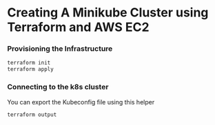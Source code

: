 # Creating A Minikube Cluster using Terraform and AWS EC2


### Provisioning the Infrastructure

```bash
terraform init
terraform apply
```

### Connecting to the k8s cluster

You can export the Kubeconfig file using this helper
```bash
terraform output
```
